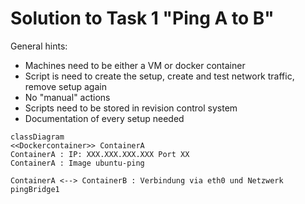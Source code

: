 # Solution to Task 1 "Ping A to B"

General hints:

- Machines need to be either a VM or docker container
- Script is need to create the setup, create and test network traffic, remove setup again
- No "manual" actions
- Scripts need to be stored in revision control system
- Documentation of every setup needed

```mermaid
classDiagram
<<Dockercontainer>> ContainerA
ContainerA : IP: XXX.XXX.XXX.XXX Port XX
ContainerA : Image ubuntu-ping

ContainerA <--> ContainerB : Verbindung via eth0 und Netzwerk pingBridge1

```
